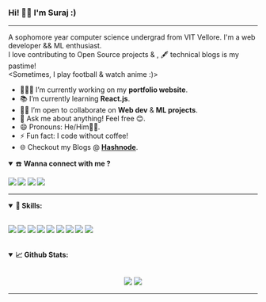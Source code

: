 ### Hi! 👋🏽 I'm Suraj :)

---

A sophomore year computer science undergrad from VIT Vellore. I'm a web developer && ML enthusiast.<br>
I love contributing to Open Source projects & , 🖋 technical blogs is my pastime!  <br>
<Sometimes, I play football & watch anime :)>

- 👨🏽‍💻 I’m currently working on my **portfolio website**.
- 📚 I’m currently learning **React.js**.
- 🤝🏽 I’m open to collaborate on **Web dev** & **ML projects**.
- 💬 Ask me about anything! Feel free 😊.
- 😄 Pronouns: He/Him👨🏽.
- ⚡ Fun fact: I code without coffee!
- 🌐 Checkout my Blogs @ [**Hashnode**](https://surajv.hashnode.dev/).

<details open>
<summary>☎️ <b>Wanna connect with me ?<b></summary>

<p align = "center">
  
[<img src="https://img.shields.io/badge/linkedin-%230077B5.svg?&style=for-the-badge&logo=linkedin&logoColor=white" />](https://www.linkedin.com/in/surajverma-sv)
[<img src="https://img.shields.io/badge/twitter-%231DA1F2.svg?&style=for-the-badge&logo=twitter&logoColor=white" />](https://twitter.com/imsurajv) 
[<img src="https://img.shields.io/badge/medium-%2312100E.svg?&style=for-the-badge&logo=medium&logoColor=white" />](https://medium.com/@suraj.v)
[<img src="https://img.shields.io/badge/dev.to-%2312100E.svg?&style=for-the-badge&logo=dev.to&logoColor=white" />](https://dev.to/surajv)

</p>
</details>

---

<details open>
<summary>🚀 <b>Skills</b>:</summary>

  <br>

<p align="left">
  <img src="https://img.shields.io/badge/python%20-%2314354C.svg?&style=for-the-badge&logo=python&logoColor=white"/>
  <img src="https://img.shields.io/badge/c++-%23F05033.svg?&style=for-the-badge&logo=c++&logoColor=white"/>
  <img src="https://img.shields.io/badge/html-%23E34F26.svg?&style=for-the-badge&logo=html5&logoColor=white"/>
  <img src="https://img.shields.io/badge/css-%231572B6.svg?&style=for-the-badge&logo=css3&logoColor=white"/>
  <img src="https://img.shields.io/badge/javascript-%23F7DF1E.svg?&style=for-the-badge&logo=javascript&logoColor=white"/>
  <img src="https://img.shields.io/badge/nodejs-%23007ACC.svg?&style=for-the-badge&logo=nodejs&logoColor=white"/>
  <img src="https://img.shields.io/badge/mongodb-%2361DAFB.svg?&style=for-the-badge&logo=mongodb&logoColor=white"/>
  <img src="https://img.shields.io/badge/sql-%23339933.svg?&style=for-the-badge&logo=sql&logoColor=white"/>
  <img src="https://img.shields.io/badge/git-%23F05033.svg?&style=for-the-badge&logo=git&logoColor=white"/>

</p>

</details>

<br>

<details open>
  <summary>📈 <b>Github Stats</b>:</summary>
  
  <br>
  
  <p align="center">
  <img src="https://github-readme-stats.vercel.app/api?username=Surajv311&show_icons=true&count_private=true&theme=tokyonight&hide=&line_height=33">
  <img src = "https://github-readme-stats.vercel.app/api/top-langs/?username=Surajv311&theme=tokyonight&hide=css,html&layout=">
  </p>

</details>


---







<!--
**Surajv311/Surajv311** is a ✨ _special_ ✨ repository because its `README.md` (this file) appears on your GitHub profile.

Here are some ideas to get you started:

- 🔭 I’m currently working on ...
- 🌱 I’m currently learning ...
- 👯 I’m looking to collaborate on ...
- 🤔 I’m looking for help with ...
- 💬 Ask me about ...
- 📫 How to reach me: ...
- 😄 Pronouns: ...
- ⚡ Fun fact: ...
-->
